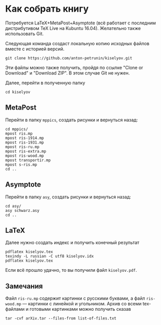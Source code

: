 # Как собрать книгу

Потребуется LaTeX+MetaPost+Asymptote (всё работает с последним дистрибутивом TeX Live на Kubuntu 16.04).
Желательно также использовать Git.

Следующая команда создаст локальную копию исходных файлов вместе с историей версий.

`git clone https://github.com/anton-petrunin/kiselyov.git`

Эти файлы можно также получить, пройдя по ссылке "Clone or Download" и "Download ZIP".
В этом случае Git не нужен.

Далее, перейти в полученную папку

`cd kiselyov`

## MetaPost 

Перейти в папку `mppics`, создать рисунки и вернуться назад:

`cd mppics/`<br/>
`mpost ris.mp`<br/>
`mpost ris-1914.mp`<br/>
`mpost ris-1931.mp`<br/>
`mpost ris-ru.mp`<br/>
`mpost ris-extra.mp`<br/>
`mpost ris-wood.mp`<br/>
`mpost transportir.mp`<br/>
`mpost s-ris.mp`<br/>
`cd ..`

## Asymptote

Перейти в папку `asy`, создать рисунки и вернуться назад:

`cd asy/`<br/>
`asy schwarz.asy`<br/>
`cd ..`

## LaTeX

Далее нужно создать индекс и получить конечный результат

`pdflatex kiselyov.tex`<br/>
`texindy -L russian -C utf8 kiselyov.idx`<br/>
`pdflatex kiselyov.tex`<br/>

Если всё прошло удачно, то вы получили файл `kiselyov.pdf`.

## Замечания

Файл `ris-ru.mp` содержит картинки с русскими буквами, а файл `ris-wood.mp` — картинки с линейкой и угольником.
Архив со всеми tex-файлами и готовыми картинками можно получить сказав

`tar -cvf arXiv.tar --files-from list-of-files.txt`
